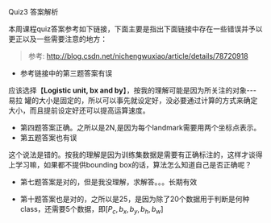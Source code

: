 Quiz3 答案解析

本周课程quiz答案参考如下链接，下面主要是指出下面链接中存在一些错误并予以更正以及一些需要注意的地方：
> 参考: http://blog.csdn.net/nichengwuxiao/article/details/78720918

- 参考链接中的第三题答案有误

应该选择【**Logistic unit, bx and by**】，按我的理解可能是因为所关注的对象---易拉
罐的大小是固定的，所以可以事先就设定好，没必要通过计算的方式来确定大小，而且提前设定好还可以提高运算速度。

- 第四题答案正确。之所以是2N,是因为每个landmark需要用两个坐标点表示。
- 第五题答案也有误

这个说法是错的。按我的理解是因为训练集数据是需要有正确标注的，这样才谈得上学习嘛，如果都不提供bounding box的话，算法怎么知道自己是否正确呢？

- 第七题答案是对的，但是我没理解，求解答。。。长期有效

- 第十题答案也是对的，之所以是25，是因为除了20个数据用于判断是何种class，还需要5个数据，即$[P_c,b_x,b_y,b_h,b_w]$
